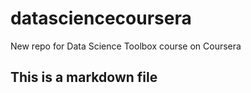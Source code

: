 # datasciencecoursera
New repo for Data Science Toolbox course on Coursera
## This is a markdown file
